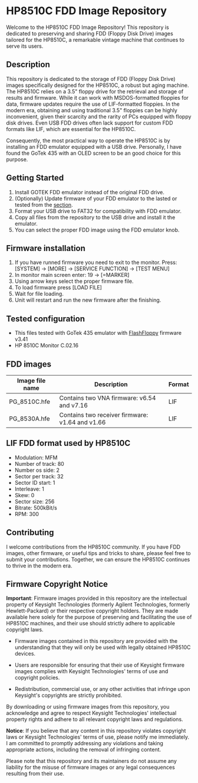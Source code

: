 # HP8510C FDD Image Repository

Welcome to the HP8510C FDD Image Repository! This repository is dedicated to preserving and sharing FDD (Floppy Disk Drive) images tailored for the HP8510C, a remarkable vintage machine that continues to serve its users.

## Description

This repository is dedicated to the storage of FDD (Floppy Disk Drive) images specifically designed for the HP8510C, a robust but aging machine. The HP8510C relies on a 3.5" floppy drive for the retrieval and storage of results and firmware. While it can work with MSDOS-formatted floppies for data, firmware updates require the use of LIF-formatted floppies. In the modern era, obtaining and using traditional 3.5" floppies can be highly inconvenient, given their scarcity and the rarity of PCs equipped with floppy disk drives. Even USB FDD drives often lack support for custom FDD formats like LIF, which are essential for the HP8510C.

Consequently, the most practical way to operate the HP8510C is by installing an FDD emulator equipped with a USB drive. Personally, I have found the GoTek 435 with an OLED screen to be an good choice for this purpose.

## Getting Started

1. Install GOTEK FDD emulator instead of the original FDD drive.
2. (Optionally) Update firmware of your FDD emulator to the lasted or tested from the [section](#tested-configuration).
3. Format your USB drive to FAT32 for compatibility with FDD emulator.
4. Copy all files from the repository to the USB drive and install it the emulator.
5. You can select the proper FDD image using the FDD emulator knob.

## Firmware installation

1. If you have runned firmware you need to exit to the monitor. Press: [SYSTEM] -> [MORE] -> [SERVICE FUNCTION] -> [TEST MENU]
2. In monitor main screen enter: 19 -> [=MARKER]
3. Using arrow keys select the proper firmware file.
4. To load firmware press [LOAD FILE]
5. Wait for file loading.
6. Unit will restart and run the new firmware after the finishing.

## Tested configuration

* This files tested with GoTek 435 emulator with [FlashFloppy](https://github.com/keirf/flashfloppy) firmware v3.41
* HP 8510C Monitor C.02.16

## FDD images

| Image file name | Description | Format |
| --------- | ----------- | ------ |
| PG_8510C.hfe | Contains two VNA firmware: v6.54 and v7.16 | LIF |
| PG_8530A.hfe | Contains two receiver firmware: v1.64 and v1.66 | LIF |

## LIF FDD format used by HP8510C

* Modulation: MFM
* Number of track: 80
* Number os side: 2
* Sector per track: 32
* Sector ID start: 1
* Interleave: 1
* Skew: 0
* Sector size: 256
* Bitrate: 500kBit/s
* RPM: 300

## Contributing

I welcome contributions from the HP8510C community. If you have FDD images, other firmware, or useful tips and tricks to share, please feel free to submit your contributions. Together, we can ensure the HP8510C continues to thrive in the modern era.

## Firmware Copyright Notice

**Important**: Firmware images provided in this repository are the intellectual property of Keysight Technologies (formerly Agilent Technologies, formerly Hewlett-Packard) or their respective copyright holders. They are made available here solely for the purpose of preserving and facilitating the use of HP8510C machines, and their use should strictly adhere to applicable copyright laws.

* Firmware images contained in this repository are provided with the understanding that they will only be used with legally obtained HP8510C devices.

* Users are responsible for ensuring that their use of Keysight firmware images complies with Keysight Technologies' terms of use and copyright policies.

* Redistribution, commercial use, or any other activities that infringe upon Keysight's copyrights are strictly prohibited.

By downloading or using firmware images from this repository, you acknowledge and agree to respect Keysight Technologies' intellectual property rights and adhere to all relevant copyright laws and regulations.

**Notice**: If you believe that any content in this repository violates copyright laws or Keysight Technologies' terms of use, please notify me immediately. I am committed to promptly addressing any violations and taking appropriate actions, including the removal of infringing content.

Please note that this repository and its maintainers do not assume any liability for the misuse of firmware images or any legal consequences resulting from their use.
